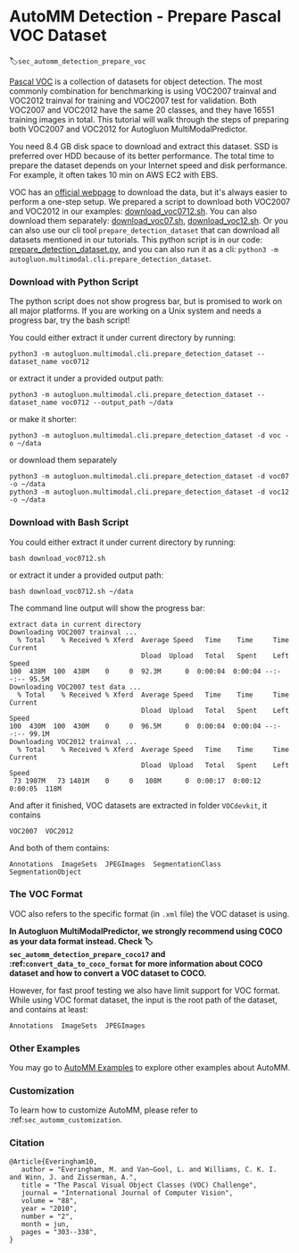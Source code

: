# AutoMM Detection - Prepare Pascal VOC Dataset
:label:`sec_automm_detection_prepare_voc`

[Pascal VOC](http://host.robots.ox.ac.uk/pascal/VOC/) is a collection of datasets for object detection. 
The most commonly combination for benchmarking is using VOC2007 trainval and VOC2012 trainval for training and VOC2007 test for validation.
Both VOC2007 and VOC2012 have the same 20 classes, and they have 16551 training images in total.
This tutorial will walk through the steps of preparing both VOC2007 and VOC2012 for Autogluon MultiModalPredictor.

You need 8.4 GB disk space to download and extract this dataset. SSD is preferred over HDD because of its better performance.
The total time to prepare the dataset depends on your Internet speed and disk performance. For example, it often takes 10 min on AWS EC2 with EBS.

VOC has an [official webpage](http://host.robots.ox.ac.uk/pascal/VOC/) to download the data, 
but it's always easier to perform a one-step setup.
We prepared a script to download both VOC2007 and VOC2012 in our examples: 
[download_voc0712.sh](https://raw.githubusercontent.com/autogluon/autogluon/master/examples/automm/object_detection/download_voc0712.sh).
You can also download them separately:
[download_voc07.sh](https://raw.githubusercontent.com/autogluon/autogluon/master/examples/automm/object_detection/download_voc07.sh),
[download_voc12.sh](https://raw.githubusercontent.com/autogluon/autogluon/master/examples/automm/object_detection/download_voc12.sh).
Or you can also use our cli tool `prepare_detection_dataset` that can download all datasets mentioned in our tutorials.
This python script is in our code: 
[prepare_detection_dataset.py](https://raw.githubusercontent.com/autogluon/autogluon/master/multimodal/src/autogluon/multimodal/cli/prepare_detection_dataset.py),
and you can also run it as a cli: `python3 -m autogluon.multimodal.cli.prepare_detection_dataset`.

### Download with Python Script

The python script does not show progress bar, but is promised to work on all major platforms.
If you are working on a Unix system and needs a progress bar, try the bash script!

You could either extract it under current directory by running:

```
python3 -m autogluon.multimodal.cli.prepare_detection_dataset --dataset_name voc0712
```

or extract it under a provided output path:

```
python3 -m autogluon.multimodal.cli.prepare_detection_dataset --dataset_name voc0712 --output_path ~/data
```

or make it shorter:

```
python3 -m autogluon.multimodal.cli.prepare_detection_dataset -d voc -o ~/data
```

or download them separately

```
python3 -m autogluon.multimodal.cli.prepare_detection_dataset -d voc07 -o ~/data
python3 -m autogluon.multimodal.cli.prepare_detection_dataset -d voc12 -o ~/data
```

### Download with Bash Script

You could either extract it under current directory by running:

```
bash download_voc0712.sh
```

or extract it under a provided output path:

```
bash download_voc0712.sh ~/data
```

The command line output will show the progress bar:

```
extract data in current directory
Downloading VOC2007 trainval ...
  % Total    % Received % Xferd  Average Speed   Time    Time     Time  Current
                                 Dload  Upload   Total   Spent    Left  Speed
100  438M  100  438M    0     0  92.3M      0  0:00:04  0:00:04 --:--:-- 95.5M
Downloading VOC2007 test data ...
  % Total    % Received % Xferd  Average Speed   Time    Time     Time  Current
                                 Dload  Upload   Total   Spent    Left  Speed
100  430M  100  430M    0     0  96.5M      0  0:00:04  0:00:04 --:--:-- 99.1M
Downloading VOC2012 trainval ...
  % Total    % Received % Xferd  Average Speed   Time    Time     Time  Current
                                 Dload  Upload   Total   Spent    Left  Speed
 73 1907M   73 1401M    0     0   108M      0  0:00:17  0:00:12  0:00:05  118M

```

And after it finished, VOC datasets are extracted in folder `VOCdevkit`, it contains

```
VOC2007  VOC2012
```

And both of them contains:

```
Annotations  ImageSets  JPEGImages  SegmentationClass  SegmentationObject
```

### The VOC Format
VOC also refers to the specific format (in `.xml` file) the VOC dataset is using.

**In Autogluon MultiModalPredictor, we strongly recommend using COCO as your data format instead.
Check :label:`sec_automm_detection_prepare_coco17` and :ref:`convert_data_to_coco_format` for more information
about COCO dataset and how to convert a VOC dataset to COCO.**

However, for fast proof testing we also have limit support for VOC format.
While using VOC format dataset, the input is the root path of the dataset, and contains at least:

```
Annotations  ImageSets  JPEGImages
```

### Other Examples

You may go to [AutoMM Examples](https://github.com/autogluon/autogluon/tree/master/examples/automm) to explore other examples about AutoMM.

### Customization
To learn how to customize AutoMM, please refer to :ref:`sec_automm_customization`.

### Citation
```
@Article{Everingham10,
   author = "Everingham, M. and Van~Gool, L. and Williams, C. K. I. and Winn, J. and Zisserman, A.",
   title = "The Pascal Visual Object Classes (VOC) Challenge",
   journal = "International Journal of Computer Vision",
   volume = "88",
   year = "2010",
   number = "2",
   month = jun,
   pages = "303--338",
}
```
